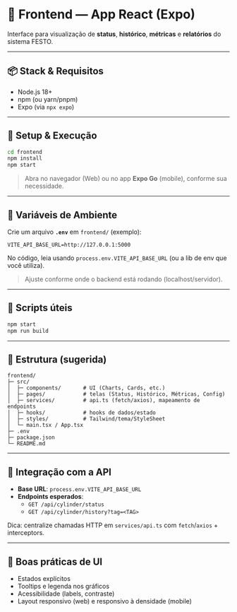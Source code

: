 # 📱 Frontend — App React (Expo)

Interface para visualização de **status**, **histórico**, **métricas** e **relatórios** do sistema FESTO.

---

## 📦 Stack & Requisitos

- Node.js 18+
- npm (ou yarn/pnpm)
- Expo (via `npx expo`)

---

## 🔧 Setup & Execução

```bash
cd frontend
npm install
npm start 
```

> Abra no navegador (Web) ou no app **Expo Go** (mobile), conforme sua necessidade.

---

## 🔐 Variáveis de Ambiente

Crie um arquivo **`.env`** em `frontend/` (exemplo):

```env
VITE_API_BASE_URL=http://127.0.0.1:5000
```

No código, leia usando `process.env.VITE_API_BASE_URL` (ou a lib de env que você utiliza).  
> Ajuste conforme onde o backend está rodando (localhost/servidor).

---

## 🧭 Scripts úteis

```bash
npm start    
npm run build  
```

---

## 🧱 Estrutura (sugerida)

```text
frontend/
├─ src/
│  ├─ components/       # UI (Charts, Cards, etc.)
│  ├─ pages/            # telas (Status, Histórico, Métricas, Config)
│  ├─ services/         # api.ts (fetch/axios), mapeamento de endpoints
│  ├─ hooks/            # hooks de dados/estado
│  ├─ styles/           # Tailwind/tema/StyleSheet
│  └─ main.tsx / App.tsx
├─ .env
├─ package.json
└─ README.md
```

---

## 📡 Integração com a API

- **Base URL**: `process.env.VITE_API_BASE_URL`
- **Endpoints esperados**:
  - `GET /api/cylinder/status`
  - `GET /api/cylinder/history?tag=<TAG>`

Dica: centralize chamadas HTTP em `services/api.ts` com `fetch`/`axios` + interceptors.

---

## 🧰 Boas práticas de UI

- Estados explícitos
- Tooltips e legenda nos gráficos
- Acessibilidade (labels, contraste)
- Layout responsivo (web) e responsivo à densidade (mobile)
